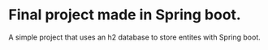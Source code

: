 # Final project made in Spring boot.
A simple project that uses an h2 database to store entites with Spring boot.